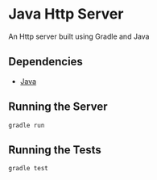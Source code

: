 # Java Http Server

An Http server built using Gradle and Java

## Dependencies

* [Java](https://java.com/en/download/)

## Running the Server

```
gradle run
```

## Running the Tests

```
gradle test
```